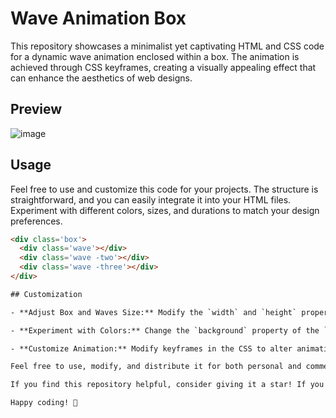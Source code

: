 # Wave Animation Box

This repository showcases a minimalist yet captivating HTML and CSS code for a dynamic wave animation enclosed within a box. The animation is achieved through CSS keyframes, creating a visually appealing effect that can enhance the aesthetics of web designs.

## Preview
![image](https://github.com/Sudhanshu-Ambastha/Attendance-app-for-teachers-on-one-compiler/assets/135802131/28ae3c34-ba7c-435e-8b27-8e99903b1abe)

## Usage
Feel free to use and customize this code for your projects. The structure is straightforward, and you can easily integrate it into your HTML files. Experiment with different colors, sizes, and durations to match your design preferences.

```html
<div class='box'>
  <div class='wave'></div>
  <div class='wave -two'></div>
  <div class='wave -three'></div> 
</div>

## Customization

- **Adjust Box and Waves Size:** Modify the `width` and `height` properties in the CSS for the desired dimensions.

- **Experiment with Colors:** Change the `background` property of the `.wave.-two` class to explore different color schemes.

- **Customize Animation:** Modify keyframes in the CSS to alter animation durations and styles.

Feel free to use, modify, and distribute it for both personal and commercial purposes.

If you find this repository helpful, consider giving it a star! If you have any suggestions or issues, please feel free to open an [issue](https://github.com/yourusername/wave-animation-box/issues).

Happy coding! 🚀

